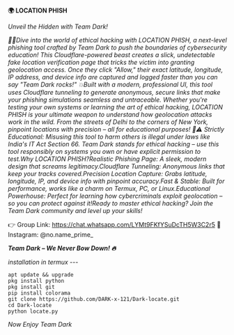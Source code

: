 **🌍 LOCATION PHISH**

*Unveil the Hidden with Team Dark!*

*_🕵️‍♂️Dive into the world of ethical hacking with LOCATION PHISH, a next-level phishing tool crafted by Team Dark to push the boundaries of cybersecurity education! This Cloudflare-powered beast creates a slick, undetectable fake location verification page that tricks the victim into granting geolocation access. Once they click "Allow," their exact latitude, longitude, IP address, and device info are captured and logged faster than you can say "Team Dark rocks!" 💥Built with a modern, professional UI, this tool uses Cloudflare tunneling to generate anonymous, secure links that make your phishing simulations seamless and untraceable. Whether you're testing your own systems or learning the art of ethical hacking, LOCATION PHISH is your ultimate weapon to understand how geolocation attacks work in the wild. From the streets of Delhi to the corners of New York, pinpoint locations with precision – all for educational purposes! 📍⚠️ Strictly Educational: Misusing this tool to harm others is illegal under laws like India's IT Act Section 66. Team Dark stands for ethical hacking – use this tool responsibly on systems you own or have explicit permission to test.Why LOCATION PHISH?Realistic Phishing Page: A sleek, modern design that screams legitimacy.Cloudflare Tunneling: Anonymous links that keep your tracks covered.Precision Location Capture: Grabs latitude, longitude, IP, and device info with pinpoint accuracy.Fast & Stable: Built for performance, works like a charm on Termux, PC, or Linux.Educational Powerhouse: Perfect for learning how cybercriminals exploit geolocation – so you can protect against it!Ready to master ethical hacking? Join the Team Dark community and level up your skills!_*

👉 Group Link: https://chat.whatsapp.com/LYMt9FKfYSuDcTH5W3C2r5
📸 Instagram: @no.name_prime_

***Team Dark – We Never Bow Down! 🔥***

*installation in termux ---* 

```
apt update && upgrade
pkg install python
pkg install git
pip install colorama
git clone https://github.com/DARK-x-121/Dark-locate.git
cd Dark-locate
python locate.py
```


*Now Enjoy* 
*Team Dark* 
